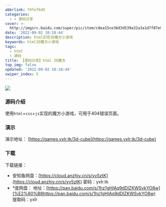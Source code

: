 ```yaml
---
abbrlink: f9fe76d9
categories:
  - - 源码分享
cover: >-
  http://imgsrc.baidu.com/super/pic/item/c8ea15ce36d3d539a32a3a1d7f87e950342ab0dc.jpg
date: '2022-09-02 10:18:44'
description: html实现3D魔方小游戏
keywords: html3D魔方小游戏
tags:
  - html
  - 源码
title: 【源码分享】html 3D魔方
top_img: false
updated: '2022-09-02 10:18:49'
swiper_index: 5
---
```

![](http://imgsrc.baidu.com/super/pic/item/c8ea15ce36d3d539a32a3a1d7f87e950342ab0dc.jpg)

### 源码介绍

使用`html`+`css`+`js`实现的魔方小游戏，可用于404错误页面。

### 演示

演示地址： [https://games.yxlr.tk/3d-cube](https://games.yxlr.tk/3d-cube)

### 下载

下载链接：

* 安知鱼网盘：[https://cloud.anzhiy.cn/s/yv5ztK](https://cloud.anzhiy.cn/s/yv5ztK)
  密码：yxlr.tk
* \*度网盘：
  地址：[https://pan.baidu.com/s/1hz1gHIAq9dDlZKWSvkYO8w](%E2%80%B8https://pan.baidu.com/s/1hz1gHIAq9dDlZKWSvkYO8w)
  提取码：yxlr

